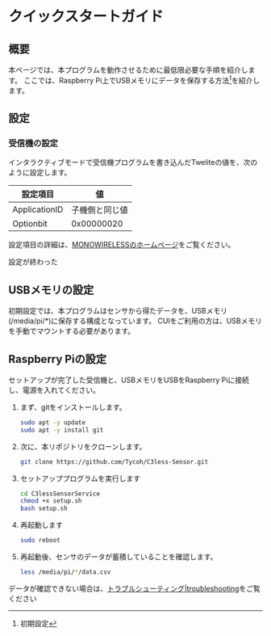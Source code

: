 # クイックスタートガイド

## 概要

本ページでは、本プログラムを動作させるために最低限必要な手順を紹介します。
ここでは、Raspberry Pi上でUSBメモリにデータを保存する方法[^1]を紹介します。
## 設定

### 受信機の設定

インタラクティブモードで受信機プログラムを書き込んだTweliteの値を、次のように設定します。

|設定項目|値|
| - | - |
|ApplicationID|子機側と同じ値|
|Optionbit|0x00000020|

設定項目の詳細は、[MONOWIRELESSのホームページ](https://mono-wireless.com/jp/products/TWE-APPS/App_Tag/interactive.html#parent)をご覧ください。

設定が終わった

## USBメモリの設定

初期設定では、本プログラムはセンサから得たデータを、USBメモリ(/media/pi/*)に保存する構成となっています。
CUIをご利用の方は、USBメモリを手動でマウントする必要があります。

## Raspberry Piの設定

セットアップが完了した受信機と、USBメモリをUSBをRaspberry Piに接続し、電源を入れてください。

1. まず、gitをインストールします。

    ```sh
    sudo apt -y update
    sudo apt -y install git
    ```

2. 次に、本リポジトリをクローンします。

    ```sh
    git clone https://github.com/Tycoh/C3less-Sensor.git
    ```

3. セットアッププログラムを実行します

    ```sh
    cd C3lessSensorService
    chmod +x setup.sh
    bash setup.sh
    ```

4. 再起動します

    ```sh
    sudo reboot
    ```

5. 再起動後、センサのデータが蓄積していることを確認します。

    ```sh
    less /media/pi/*/data.csv
    ```

データが確認できない場合は、[トラブルシューティング|troubleshooting](../troubleshooting/troubleshooting.md)をご覧ください

[^1]: 初期設定